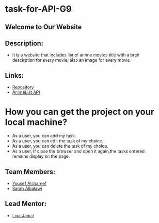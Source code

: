 # task-for-API-G9


## Welcome to Our Website


## Description:
- It is a website that includes  list of anime movies title with a breif descirption for every movie, also an image for every movie.


## Links:
- [Repository](https://github.com/GSG-FC03/task-for-API-G9)
- [AnimeList API](https://api.jikan.moe/v3/search/anime?q=naruto)

# How you can  get the project on your local machine?
* As a user, you can add my task.
* As a user, you can edit the task of my choice.
* As a user, you can delete the task of my choice.
* As a user, If close the browser and open it again,the tasks entered remains display on the page.


## Team Members:
- [Yousef Alshareef](https://github.com/Yousef-Ahmad1997128)
- [Sarah Albalawi](https://github.com/Sarah-Albalawi)


## Lead Mentor:
- [Lina Jamal](https://github.com/lina-jamal)

